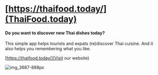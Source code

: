 # [https://thaifood.today/](ThaiFood.today)

#### Do you want to discover new Thai dishes today?
This simple app helps tourists and expats (re)discover Thai cuisine. And it also helps you remembering what you like.

[https://thaifood.today/](Visit our website)

![img_3687-888px](https://cloud.githubusercontent.com/assets/1778633/19552642/e3b3fcd0-96da-11e6-8c57-f0dc159e6364.jpg)
